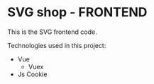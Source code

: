 # SVG shop - FRONTEND
This is the SVG frontend code. 

Technologies used in this project:
*   Vue
    *   Vuex
*   Js Cookie
